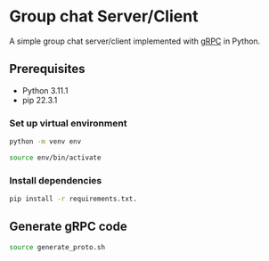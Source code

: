 # Group chat Server/Client

A simple group chat server/client implemented with [gRPC](https://grpc.io) in Python.

## Prerequisites

- Python 3.11.1
- pip 22.3.1

### Set up virtual environment

```Bash
python -m venv env
```

```Bash
source env/bin/activate
```

### Install dependencies

```Bash
pip install -r requirements.txt.
```

<!-- ### gRPC

```Bash
python -m pip install grpcio
```

### gRPC tools

```Bash
python -m pip install grpcio-tools
``` -->

## Generate gRPC code

```Bash
source generate_proto.sh
```
